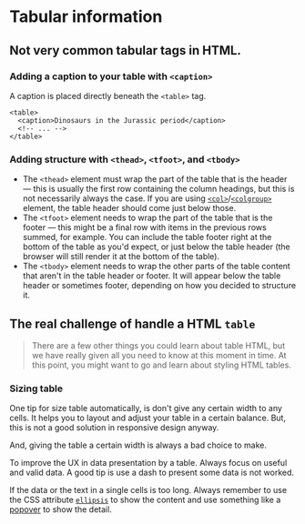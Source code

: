 # Tabular information

## Not very common tabular tags in HTML.

### Adding a caption to your table with `<caption>`

A caption is placed directly beneath the `<table>` tag.

```markup
<table>
  <caption>Dinosaurs in the Jurassic period</caption>
  <!-- ... -->
</table>
```

### Adding structure with `<thead>`, `<tfoot>`, and `<tbody>`

* The `<thead>` element must wrap the part of the table that is the header — this is usually the first row containing the column headings, but this is not necessarily always the case. If you are using [`<col>`](https://developer.mozilla.org/en-US/docs/Web/HTML/Element/col)/[`<colgroup>`](https://developer.mozilla.org/en-US/docs/Web/HTML/Element/colgroup) element, the table header should come just below those.
* The `<tfoot>` element needs to wrap the part of the table that is the footer — this might be a final row with items in the previous rows summed, for example. You can include the table footer right at the bottom of the table as you'd expect, or just below the table header (the browser will still render it at the bottom of the table).
* The `<tbody>` element needs to wrap the other parts of the table content that aren't in the table header or footer. It will appear below the table header or sometimes footer, depending on how you decided to structure it.

## The real challenge of handle a HTML `table`

> There are a few other things you could learn about table HTML, but we have really given all you need to know at this moment in time. At this point, you might want to go and learn about styling HTML tables.

### Sizing table

One tip for size table automatically, is don't give any certain width to any cells. It helps you to layout and adjust your table in a certain balance. But, this is not a good solution in responsive design anyway.

And, giving the table a certain width is always a bad choice to make.

To improve the UX in data presentation by a table. Always focus on useful and valid data. A good tip is use a dash to present some data is not worked.

If the data or the text in a single cells is too long. Always remember to use the CSS attribute [`ellipsis`](https://developer.mozilla.org/en-US/docs/Web/CSS/text-overflow) to show the content and use something like a [popover](https://getbootstrap.com/docs/4.0/components/popovers/) to show the detail.&#x20;
